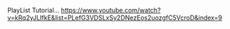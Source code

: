 PlayList Tutorial...
https://www.youtube.com/watch?v=kRq2yJLIfkE&list=PLefG3VDSLxSy2DNezEos2uozgfC5VcroD&index=9
